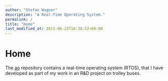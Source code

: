 ```yaml
---
author: "Stefan Wagner"
description: "A Real-Time Operating System."
permalink: /
title: "Home"
last_modified_at: 2011-06-23T18:38:52+00:00
---
```


# Home

The [ao](https://github.com/tinko26/ao) repository contains a real-time operating system (RTOS), that I have developed as part of my work in an R&D project on trolley buses.
